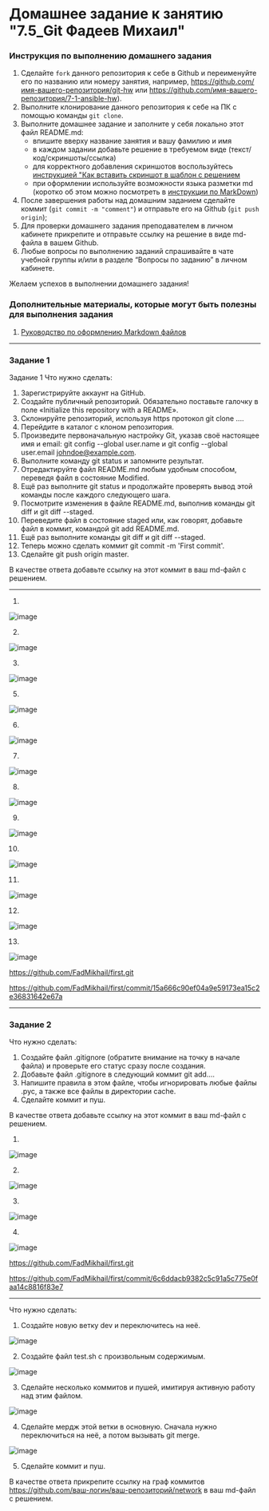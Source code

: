 # Домашнее задание к занятию "7.5_Git Фадеев Михаил"


### Инструкция по выполнению домашнего задания

   1. Сделайте `fork` данного репозитория к себе в Github и переименуйте его по названию или номеру занятия, например, https://github.com/имя-вашего-репозитория/git-hw или  https://github.com/имя-вашего-репозитория/7-1-ansible-hw).
   2. Выполните клонирование данного репозитория к себе на ПК с помощью команды `git clone`.
   3. Выполните домашнее задание и заполните у себя локально этот файл README.md:
      - впишите вверху название занятия и вашу фамилию и имя
      - в каждом задании добавьте решение в требуемом виде (текст/код/скриншоты/ссылка)
      - для корректного добавления скриншотов воспользуйтесь [инструкцией "Как вставить скриншот в шаблон с решением](https://github.com/netology-code/sys-pattern-homework/blob/main/screen-instruction.md)
      - при оформлении используйте возможности языка разметки md (коротко об этом можно посмотреть в [инструкции  по MarkDown](https://github.com/netology-code/sys-pattern-homework/blob/main/md-instruction.md))
   4. После завершения работы над домашним заданием сделайте коммит (`git commit -m "comment"`) и отправьте его на Github (`git push origin`);
   5. Для проверки домашнего задания преподавателем в личном кабинете прикрепите и отправьте ссылку на решение в виде md-файла в вашем Github.
   6. Любые вопросы по выполнению заданий спрашивайте в чате учебной группы и/или в разделе “Вопросы по заданию” в личном кабинете.
   
Желаем успехов в выполнении домашнего задания!
   
### Дополнительные материалы, которые могут быть полезны для выполнения задания

1. [Руководство по оформлению Markdown файлов](https://gist.github.com/Jekins/2bf2d0638163f1294637#Code)

---

### Задание 1

Задание 1
Что нужно сделать:

1. Зарегистрируйте аккаунт на GitHub.
2. Создайте публичный репозиторий. Обязательно поставьте галочку в поле «Initialize this repository with a README».
3. Склонируйте репозиторий, используя https протокол git clone ....
4. Перейдите в каталог с клоном репозитория.
5. Произведите первоначальную настройку Git, указав своё настоящее имя и email: git config --global user.name и git config --global user.email johndoe@example.com.
6. Выполните команду git status и запомните результат.
7. Отредактируйте файл README.md любым удобным способом, переведя файл в состояние Modified.
8. Ещё раз выполните git status и продолжайте проверять вывод этой команды после каждого следующего шага.
9. Посмотрите изменения в файле README.md, выполнив команды git diff и git diff --staged.
10. Переведите файл в состояние staged или, как говорят, добавьте файл в коммит, командой git add README.md.
11. Ещё раз выполните команды git diff и git diff --staged.
12. Теперь можно сделать коммит git commit -m 'First commit'.
13. Сделайте git push origin master.

В качестве ответа добавьте ссылку на этот коммит в ваш md-файл с решением.

---
1. 
![image](https://user-images.githubusercontent.com/132131230/235297128-5c6b2c31-fbe9-4393-b0b2-438e72cb9058.png)

2. 
![image](https://user-images.githubusercontent.com/132131230/235297179-ae9ce883-bb00-47b8-829f-9aa561fc2729.png)

3. 
![image](https://user-images.githubusercontent.com/132131230/235297440-f704ddca-f6c1-47c7-9660-6b182f76ac59.png)

5. 
![image](https://user-images.githubusercontent.com/132131230/235297483-9e1634d7-191d-4372-af37-795e9179fcd2.png)

6. 
![image](https://user-images.githubusercontent.com/132131230/235297513-7e91e7bc-ec11-482b-a5d6-e8475b2aae6b.png)

7. 
![image](https://user-images.githubusercontent.com/132131230/235297574-c076737b-c752-4189-b69e-aeab1728f08b.png)

8. 
![image](https://user-images.githubusercontent.com/132131230/235297586-1154c0d5-392c-4e98-8780-0dd8630f1a4a.png)

9. 
![image](https://user-images.githubusercontent.com/132131230/235297607-679928b4-89a1-4eb0-b109-3d07e301343c.png)

10. 
![image](https://user-images.githubusercontent.com/132131230/235297622-00c77c82-1035-4e5f-9dc9-58b5ae231944.png)

11. 
![image](https://user-images.githubusercontent.com/132131230/235297643-6e725219-c438-44bc-a179-af246b9edd01.png)

12. 
![image](https://user-images.githubusercontent.com/132131230/235297676-943b50bd-fb8c-49ad-a6de-fd35e2e23fa7.png)

13. 
![image](https://user-images.githubusercontent.com/132131230/235297702-582007cd-8360-45a3-ad76-1aae3d3c37fb.png)

https://github.com/FadMikhail/first.git

https://github.com/FadMikhail/first/commit/15a666c90ef04a9e59173ea15c2e36831642e67a




---

### Задание 2

Что нужно сделать:

1. Создайте файл .gitignore (обратите внимание на точку в начале файла) и проверьте его статус сразу после создания.
2. Добавьте файл .gitignore в следующий коммит git add....
3. Напишите правила в этом файле, чтобы игнорировать любые файлы .pyc, а также все файлы в директории cache.
4. Сделайте коммит и пуш.

В качестве ответа добавьте ссылку на этот коммит в ваш md-файл с решением.

1.
![image](https://user-images.githubusercontent.com/132131230/235299123-04785a48-143c-488f-bcf0-bcbd4458862b.png)

2.
![image](https://user-images.githubusercontent.com/132131230/235299232-a3e72e22-9371-4812-bfad-b97560b99c4c.png)

3.
![image](https://user-images.githubusercontent.com/132131230/235299367-56b63ba4-e47e-40b5-92a8-e766e8b5f34c.png)

4.

![image](https://user-images.githubusercontent.com/132131230/235299469-b0a2e763-75cc-47cc-a77c-3c9fbb49b6ce.png)

https://github.com/FadMikhail/first.git

https://github.com/FadMikhail/first/commit/6c6ddacb9382c5c91a5c775e0faa14c8816f83e7



---

Что нужно сделать:

1. Создайте новую ветку dev и переключитесь на неё.

![image](https://user-images.githubusercontent.com/132131230/235299759-99178a29-8b34-4bf4-b5ce-302e5a89905d.png)

2. Создайте файл test.sh с произвольным содержимым.

![image](https://user-images.githubusercontent.com/132131230/235299974-a6ae747d-d13f-4243-bee7-6599fe4ea956.png)

3. Сделайте несколько коммитов и пушей, имитируя активную работу над этим файлом.

![image](https://user-images.githubusercontent.com/132131230/235300499-6d2c2f07-eb96-46ad-b669-d406e459d44a.png)

4. Сделайте мердж этой ветки в основную. Сначала нужно переключиться на неё, а потом вызывать git merge.

![image](https://user-images.githubusercontent.com/132131230/235300568-32d86134-2225-4bf5-9b2f-a66d4c7daa98.png)

5.  Сделайте коммит и пуш.

В качестве ответа прикрепите ссылку на граф коммитов https://github.com/ваш-логин/ваш-репозиторий/network в ваш md-файл с решением.



